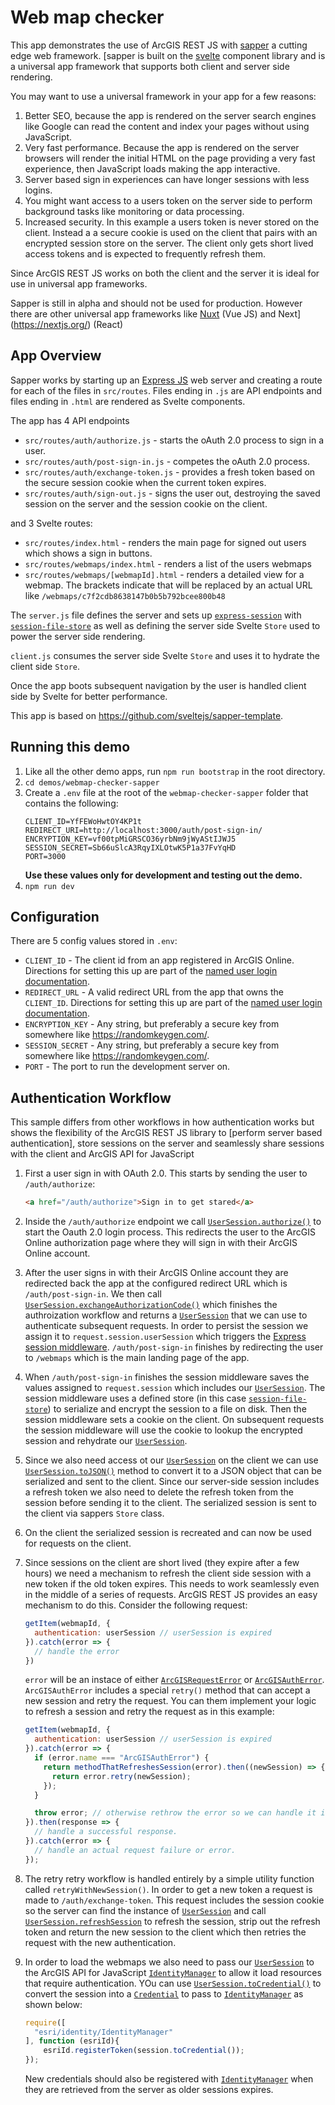 # Web map checker

This app demonstrates the use of ArcGIS REST JS with [sapper](https://sapper.svelte.technology/) a cutting edge web framework. [sapper is built on the [svelte](https://svelte.technology) component library and is a universal app framework that supports both client and server side rendering.

You may want to use a universal framework in your app for a few reasons:

1. Better SEO, because the app is rendered on the server search engines like Google can read the content and index your pages without using JavaScript.
2. Very fast performance. Because the app is rendered on the server browsers will render the initial HTML on the page providing a very fast experience, then JavaScript loads making the app interactive.
3. Server based sign in experiences can have longer sessions with less logins.
4. You might want access to a users token on the server side to perform background tasks like monitoring or data processing.
5. Increased security. In this example a users token is never stored on the client. Instead a a secure cookie is used on the client that pairs with an encrypted session store on the server. The client only gets short lived access tokens and is expected to frequently refresh them.

Since ArcGIS REST JS works on both the client and the server it is ideal for use in universal app frameworks.

Sapper is still in alpha and should not be used for production. However there are other universal app frameworks like [Nuxt](https://nuxtjs.org/) (Vue JS) and Next](https://nextjs.org/) (React)

## App Overview

Sapper works by starting up an [Express JS](https://expressjs.com/) web server and creating a route for each of the files in `src/routes`. Files ending in `.js` are API endpoints and files ending in `.html` are rendered as Svelte components.

The app has 4 API endpoints

* `src/routes/auth/authorize.js` - starts the oAuth 2.0 process to sign in a user.
* `src/routes/auth/post-sign-in.js` - competes the oAuth 2.0 process.
* `src/routes/auth/exchange-token.js` - provides a fresh token based on the secure session cookie when the current token expires.
* `src/routes/auth/sign-out.js` - signs the user out, destroying the saved session on the server and the session cookie on the client.

and 3 Svelte routes:

* `src/routes/index.html` - renders the main page for signed out users which shows a sign in buttons.
* `src/routes/webmaps/index.html` - renders a list of the users webmaps
* `src/routes/webmaps/[webmapId].html` - renders a detailed view for a webmap. The brackets indicate that will be replaced by an actual URL like `/webmaps/c7f2cdb8638147b0b5b792bcee800b48`

The `server.js` file defines the server and sets up [`express-session`](https://www.npmjs.com/package/express-session) with [`session-file-store`](https://www.npmjs.com/package/session-file-store) as well as defining the server side Svelte `Store` used to power the server side rendering.

`client.js` consumes the server side Svelte `Store` and uses it to hydrate the client side `Store`.

Once the app boots subsequent navigation by the user is handled client side by Svelte for better performance.

This app is based on https://github.com/sveltejs/sapper-template.

## Running this demo

1. Like all the other demo apps, run `npm run bootstrap` in the root directory.
1. `cd demos/webmap-checker-sapper`
1. Create a `.env` file at the root of the `webmap-checker-sapper` folder that contains the following:
   ```text
   CLIENT_ID=YfFEWoHwtOY4KP1t
   REDIRECT_URI=http://localhost:3000/auth/post-sign-in/
   ENCRYPTION_KEY=vf00tpMiGRSCO36yrbNm9jWyAStIJWJ5
   SESSION_SECRET=Sb66uSlcA3RqyIXLOtwK5P1a37FvYqHD
   PORT=3000
   ```
   **Use these values only for development and testing out the demo.**
1. `npm run dev`

## Configuration

There are 5 config values stored in `.env`:

* `CLIENT_ID` - The client id from an app registered in ArcGIS Online. Directions for setting this up are part of the [named user login documentation](https://developers.arcgis.com/documentation/core-concepts/security-and-authentication/signing-in-arcgis-online-users/).
* `REDIRECT_URL` - A valid redirect URL from the app that owns the `CLIENT_ID`. Directions for setting this up are part of the [named user login documentation](https://developers.arcgis.com/documentation/core-concepts/security-and-authentication/signing-in-arcgis-online-users/).
* `ENCRYPTION_KEY` - Any string, but preferably a secure key from somewhere like https://randomkeygen.com/.
* `SESSION_SECRET` - Any string, but preferably a secure key from somewhere like https://randomkeygen.com/.
* `PORT` - The port to run the development server on.

## Authentication Workflow

This sample differs from other workflows in how authentication works but shows the flexibility of the ArcGIS REST JS library to [perform server based authentication], store sessions on the server and seamlessly share sessions with the client and ArcGIS API for JavaScript

1. First a user sign in with OAuth 2.0. This starts by sending the user to `/auth/authorize`:

   ```html
   <a href="/auth/authorize">Sign in to get stared</a>
   ```
2. Inside the `/auth/authorize` endpoint we call [`UserSession.authorize()`](https://esri.github.io/arcgis-rest-js/api/auth/UserSession/#authorize) to start the Oauth 2.0 login process. This redirects the user to the ArcGIS Online authorization page where they will sign in with their ArcGIS Online account.
3. After the user signs in with their ArcGIS Online account they are redirected back the app at the configured redirect URL which is `/auth/post-sign-in`. We then call [`UserSession.exchangeAuthorizationCode()`](https://esri.github.io/arcgis-rest-js/api/auth/UserSession/#exchangeAuthorizationCode) which finishes the authroization workflow and returns a [`UserSession`](https://esri.github.io/arcgis-rest-js/api/auth/UserSession/) that we can use to authenticate subsequent requests. In order to persist the session we assign it to `request.session.userSession` which triggers the [Express session middleware](https://github.com/expressjs/session). `/auth/post-sign-in` finishes by redirecting the user to `/webmaps` which is the main landing page of the app.
4. When `/auth/post-sign-in` finishes the session middleware saves the values assigned to `request.session` which includes our [`UserSession`](https://esri.github.io/arcgis-rest-js/api/auth/UserSession/). The session middleware uses a defined store (in this case [`session-file-store`](https://www.npmjs.com/package/session-file-store)) to serialize and encrypt the session to a file on disk. Then the session middleware sets a cookie on the client. On subsequent requests the session middleware will use the cookie to lookup the encrypted session and rehydrate our [`UserSession`](https://esri.github.io/arcgis-rest-js/api/auth/UserSession/).
5. Since we also need access ot our [`UserSession`](https://esri.github.io/arcgis-rest-js/api/auth/UserSession/) on the client we can use [`UserSession.toJSON()`](https://esri.github.io/arcgis-rest-js/api/auth/UserSession/#toJSON) method to convert it to a JSON object that can be serialized and sent to the client. Since our server-side session includes a refresh token we also need to delete the refresh token from the session before sending it to the client. The serialized session is sent to the client via sappers `Store` class.
6. On the client the serialized session is recreated and can now be used for requests on the client.
7. Since sessions on the client are short lived (they expire after a few hours) we need a mechanism to refresh the client side session with a new token if the old token expires. This needs to work seamlessly even in the middle of a series of requests. ArcGIS REST JS provides an easy mechanism to do this. Consider the following request:

   ```js
   getItem(webmapId, {
     authentication: userSession // userSession is expired
   }).catch(error => {
     // handle the error
   })
   ```

   `error` will be an instace of either [`ArcGISRequestError`](https://esri.github.io/arcgis-rest-js/api/request/ArcGISRequestError/) or [`ArcGISAuthError`](https://esri.github.io/arcgis-rest-js/api/request/ArcGISAuthError/). `ArcGISAuthError` includes a special `retry()` method that can accept a new session and retry the request. You can them implement your logic to refresh a session and retry the request as in this example:

   ```js
   getItem(webmapId, {
     authentication: userSession // userSession is expired
   }).catch(error => {
     if (error.name === "ArcGISAuthError") {
       return methodThatRefreshesSession(error).then((newSession) => {
         return error.retry(newSession);
       });
     }

     throw error; // otherwise rethrow the error so we can handle it in a later catch
   }).then(response => {
     // handle a successful response.
   }).catch(error => {
     // handle an actual request failure or error.
   });
   ```
8. The retry retry workflow is handled entirely by a simple utility function called `retryWithNewSession()`. In order to get a new token a request is made to `/auth/exchange-token`. This request includes the session cookie so the server can find the instance of [`UserSession`](https://esri.github.io/arcgis-rest-js/api/auth/UserSession/) and call [`UserSession.refreshSession`](https://esri.github.io/arcgis-rest-js/api/auth/UserSession/#refreshSession) to refresh the session, strip out the refresh token and return the new session to the client which then retries the request with the new authentication.
9. In order to load the webmaps we also need to pass our [`UserSession`](https://esri.github.io/arcgis-rest-js/api/auth/UserSession/) to the ArcGIS API for JavaScript [`IdentityManager`](https://developers.arcgis.com/javascript/latest/api-reference/esri-identity-IdentityManager.html) to allow it load resources that require authentication. YOu can use [`UserSession.toCredential()`](https://esri.github.io/arcgis-rest-js/api/auth/UserSession/#toCredential-summary) to convert the session into a [`Credential`](https://developers.arcgis.com/javascript/latest/api-reference/esri-identity-Credential.html) to pass to [`IdentityManager`](https://developers.arcgis.com/javascript/latest/api-reference/esri-identity-IdentityManager.html) as shown below:

   ```js
   require([
     "esri/identity/IdentityManager"
   ], function (esriId){
       esriId.registerToken(session.toCredential());
   });
   ```

   New credentials should also be registered with [`IdentityManager`](https://developers.arcgis.com/javascript/latest/api-reference/esri-identity-IdentityManager.html) when they are retrieved from the server as older sessions expires.


